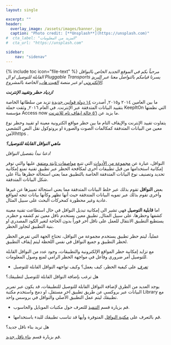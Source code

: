 ```yaml
---
layout: single

excerpt: ""
header:
  overlay_image: /assets/images/banner.jpg
  caption: "Photo credit: [**Unsplash**](https://unsplash.com)"
#  cta_label: "المزيد من المعلومات"
#  cta_url: "https://unsplash.com"

sidebar:
    nav: "sidenav"
---
```

{% include toc icon="file-text" %}
*مرحباً بكم في الموقع الجديد الخاص بالنواقل القابلة للتوصيل او ال Pluggable Transports يسرنا قيامكم بالتواصل معنا عبر [البريد الإلكتروني](mailto:feedback@pluggabletransports.info) او عبر منصة [الغيت هاب](https://github.com/OpenInternet/PT-website/issues) الخاصة بالمشروع.*

***ازدياد حظر وتقييد الإنترنت***

ما بين العامين ٢٠١٤ و٢٠١٥, أصدرت [١٤ دولة قوانين جديدة](https://freedomhouse.org/report/freedom-net/freedom-net-2015) تزيد من سلطاتها الخاصة بتقييد البيانات المتدفقة عبر الإنترنت. في العام ٢٠١٦, وثقت حملة KeepItOn التي نظمتها مؤسسة Access now ما يزيد عن [٥٦ حالة إيقاف تام للإنترنت](https://www.accessnow.org/keepiton/).

يتفاوت تقييد الإنترنت والإيقاف التام ما بين حظر مواقع الكترونية معينة او تقييد وحظر نوع معين من البيانات المتدفقة كمكالمات الصوت والصورة او بروتوكول نقل النص التشعبي الآمنhttps .

***ماهي النواقل القابلة للتوصيل؟***

*دعنا نبدأ بتفصيل النواقل!*

النواقل، عبارة عن [مجموعة من الأدوات](https://www.pluggabletransports.info/ar/transports/) التي تتبع [مواصفات ثابتة ومتفق](https://www.pluggabletransports.info/ar/spec/) عليها والتي توفر إمكانية استخدامها من قبل تطبيقات أخرى لمكافحة الحظر عبر تطبيق تقنية تمنع إمكانية تحديد وتصنيف نوع البيانات المتدفقة الخاصة بالتطبيق مما يعني استحالة حظرها بناءً على شكل البيانات المتدفقة.

بعض **النواقل** تقوم بذلك عبر خلط البيانات المتدفقة مما يعني استحالة تمييزها عن غيرها وأخرى تقوم بذلك عبر تمويه البيانات المتدفقة حيث أنها تظهر وكأنها بيانات تتجه لمواقع عادية وغير محظورة كمحركات البحث على سبيل المثال.

اما **قابلية التوصيل** فهي تشير الى إمكانية تبديل النواقل في حال استطاعت تقنية معينة كشفها وحظرها، على سبيل المثال, تطبيق معين يستخدم ناقل معين تم كشفه و حظره, يستطيع التطبيق الانتقال للعمل على ناقل أخر فوراً بدون الحاجة لتغير الكود المصدري او بنية التطبيق لتجاوز الحظر.

عملياً، ليتم حظر تطبيق يستخدم مجموعة من النواقل، تحتاج الجهة التي تفرض الحظر لحظر التطبيق و جميع النواقل في نفس اللحظة ليتم إيقاف التطبيق.

مع تزايد إمكانية حظر المواقع الإلكترونية والتطبيقات، وجود عدد من النواقل القابلة للتوصيل أمر ضروري وفاعل في مواجهة الحظر الرامي لمنع وصول المعلومات.

-   [*تعرف*](https://www.pluggabletransports.info/ar/how/) على كيفية الحظر، كيف يعمل؟ وكيف تواجهه النواقل القابلة للتوصيل

هل ترغب بإضافة النواقل القابلة للتوصيل لتطبيقك؟

يوجد العديد من الطرق لإضافة النواقل القابلة للتوصيل للتطبيقات، قد يكون عبر تمرير البيانات عبر بروكسي عن طريق تطبيق اخر مستقل، او دمج واستخدم مكتبة Library مع تطبيقك ليتم عمل التطبيق الأصلي والنواقل في بروسس واحد.

-   قم بزيارة قسم [التنفيذ](https://www.pluggabletransports.info/ar/implement/) للتعرف حول مكتبات الموبايل والحاسوب.

-   قم بالتعرف على [مكتبة النواقل](https://www.pluggabletransports.info/ar/transports/) المتوفرة وأيها قد تناسب تطبيقك للبدء باستخدامها.

هل تريد بناء ناقل جديد؟

قم بزيارة قسم [بناء ناقل جديد](https://www.pluggabletransports.info/ar/build/).
